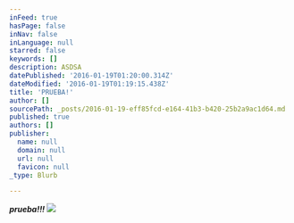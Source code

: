 ```yaml
---
inFeed: true
hasPage: false
inNav: false
inLanguage: null
starred: false
keywords: []
description: ASDSA
datePublished: '2016-01-19T01:20:00.314Z'
dateModified: '2016-01-19T01:19:15.438Z'
title: 'PRUEBA!'
author: []
sourcePath: _posts/2016-01-19-eff85fcd-e164-41b3-b420-25b2a9ac1d64.md
published: true
authors: []
publisher:
  name: null
  domain: null
  url: null
  favicon: null
_type: Blurb

---
```

_**prueba!!!**_
![](https://the-grid-user-content.s3-us-west-2.amazonaws.com/65a3c802-1f07-4d1a-a94d-af1ce0cd2723.jpg)